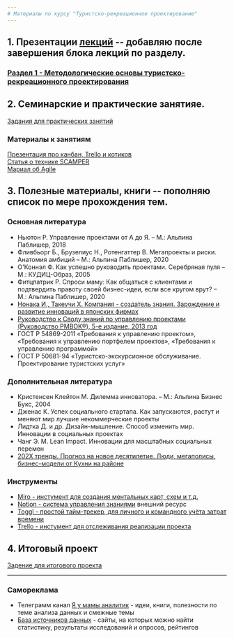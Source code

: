 ```yaml
---     
# Материалы по курсу "Туристско-рекреационное проектирование"  
---    
```

## 1. Презентации [лекций](https://github.com/SergeyZayakin/course_trd/tree/main/%D0%9B%D0%B5%D0%BA%D1%86%D0%B8%D0%B8) -- добавляю после завершения блока лекций по разделу.   
### [Раздел 1 - Методологические основы туристско-рекреационного проектирования](https://github.com/SergeyZayakin/course_trd/blob/main/%D0%9B%D0%B5%D0%BA%D1%86%D0%B8%D0%B8/%D0%A2%D1%83%D1%80%D0%B8%D1%81%D1%82%D1%81%D0%BA%D0%BE-%20%D1%80%D0%B5%D0%BA%D1%80%D0%B5%D0%B0%D1%86%D0%B8%D0%BE%D0%BD%D0%BD%D0%BE%D0%B5%20%20%D0%BF%D1%80%D0%B5%D0%BA%D1%82%D0%B8%D1%80%D0%BE%D0%B2%D0%B0%D0%BD%D0%B8%D0%B5%20%D0%A71%20%D1%821-3.pdf)    
   
## 2. Семинарские и практические занятияе.  
[Задания для практических занятий](https://github.com/SergeyZayakin/course_trd/blob/main/%D0%97%D0%B0%D0%B4%D0%B0%D0%BD%D0%B8%D0%B5%20%D0%B4%D0%BB%D1%8F%20%D0%BF%D1%80%D0%B0%D0%BA%D1%82%D0%B8%D0%BA%D1%83%D0%BC%D0%BE%D0%B2.pdf)     
### Материалы к занятиям  
[Презентация про канбан, Trello и котиков](https://github.com/SergeyZayakin/course_trd/blob/main/%D0%9B%D0%B5%D0%BA%D1%86%D0%B8%D0%B8/Trello.pdf)    
[Статья о технике SCAMPER](https://vc.ru/life/174700-tehnika-scamper-kak-reshat-problemy-v-biznese-dazhe-esli-sovershenno-ne-umeesh-eto-delat)     
[Мариал об Agile](https://skillbox.ru/media/management/chto_takoe_agile/)       
    
## 3.  Полезные материалы, книги -- пополняю список по мере прохождения тем.   
### Основная литература
* Ньютон Р. Управление проектами от А до Я. – М.: Альпина Паблишер, 2018   
* Фливбьорг Б., Брузелиус Н., Ротенгаттер В. Мегапроекты и риски. Анатомия амбиций – М.: Альпина Паблишер, 2020   
* О'Коннэл Ф. Как успешно руководить проектами. Серебряная пуля – М.: КУДИЦ-Образ, 2005   
* Фитцпатрик Р. Спроси маму: Как общаться с клиентами и подтвердить правоту своей бизнес-идеи, если все кругом врут? – М.: Альпина Паблишер, 2020 
* [Нонака И., Такеучи Х. Компания - создатель знания. Зарождение и развитие инноваций в японских фирмах](https://drive.google.com/file/d/1M5qmH3z6ByVjqoh7x_nZ-i9dIEgwcIrn/view?usp=sharing)    
* [Руководство к Своду знаний по управлению проектами (Руководство PMBOK®), 5-е издание, 2013 год](https://drive.google.com/file/d/1aHMhPDD7OmS2C8Oad3bs57b3pf3CgK5H/view?usp=sharing)  
* ГОСТ Р 54869-2011 «Требования к управлению проектом», «Требования к управлению портфелем проектов», «Требования к управлению программой»   
* ГОСТ Р 50681-94 «Туристско-экскурсионное обслуживание. Проектирование туристских услуг»
### Дополнительная литература
* Кристенсен Клейтон М. Дилемма инноватора. – М.: Альпина Бизнес Букс, 2004   
* Дженас К. Успех социального стартапа. Как запускаются, растут и меняют мир лучшие некоммерческие проекты   
* Лидтка Д. и др. Дизайн-мышление. Способ изменить мир. Инновации в социальных проектах   
* Чанг Э. М. Lean Impact. Инновации для масштабных социальных перемен  
* [202Х тренды. Прогноз на новое десятилетие. Люди, мегаполисы, бизнес-модели от Кухни на районе](https://202x.local.kitchen/)    
### Инструменты
* [Miro - инстумент для создания ментальных карт, схем и т.д.](https://miro.com/)   
* [Notion - система управления знаниями](https://www.notion.so/) внешний ресурс   
* [Toggl  - простой тайм-трекер, для личного и командного учёта затрат времени](https://toggl.com/)   
* [Trello - инстумент для отслеживания реализации проекта](https://trello.com/)   
 
 ## 4. Итоговый проект   
 [Задение для итогового проекта](https://github.com/SergeyZayakin/course_trd/tree/main/%D0%98%D1%82%D0%BE%D0%B3%D0%BE%D0%B2%D1%8B%D0%B9%20%D0%BF%D1%80%D0%BE%D0%B5%D0%BA%D1%82)
  
     
         
            
---     
### Самореклама   
* Телеграмм канал [Я у мамы аналитик](https://t.me/momsanalytics) - идеи, книги, полезности по теме анализа данных и смежные темы   
* [База источников данных](https://star-origami-326.notion.site/6bccaa6957c6468a8ce1e9285e246103?v=e03d6dda45094bf6a247b898afda9e73) - cайты, на которых можно найти статистику, результаты исследований и опросов, рейтингов
